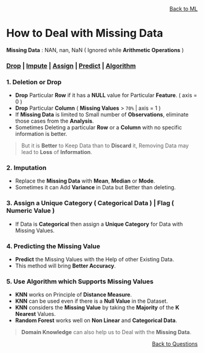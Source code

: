 <p align='right'><a align="right" href="https://github.com/KIRANKUMAR7296/Library/blob/main/Machine%20Learning/Machine%20Learning%20Models.md">Back to ML</a></p>

# How to Deal with Missing Data

**Missing Data** : NAN, nan, NaN ( Ignored while **Arithmetic Operations** )

<h3><a href="#del">Drop</a> | <a href="#impute">Impute</a> | <a href="#assign">Assign</a> | <a href="#predict">Predict</a> | <a href="#algo">Algorithm</a></h3>

<h3 name="del"> 1. Deletion or Drop</h3>

- **Drop** Particular **Row** if it has a **NULL** value for Particular **Feature**. ( axis = 0 )
- **Drop** Particular **Column** ( **Missing Values** > `70%` | axis = 1 )
- If **Missing Data** is limited to Small number of **Observations**, eliminate those cases from the **Analysis**.
- Sometimes Deleting a particular **Row** or a **Column** with no specific information is better.

> But it is **Better** to Keep Data than to **Discard** it, Removing Data may lead to **Loss** of **Information**.

<h3 name="impute"> 2. Imputation</h3>

- Replace the **Missing Data** with **Mean**, **Median** or **Mode**.
- Sometimes it can Add **Variance** in Data but Better than deleting.

<h3 name="assign"> 3. Assign a Unique Category ( Categorical Data ) | Flag ( Numeric Value )</h3>

- If Data is **Categorical** then assign a **Unique Category** for Data with Missing Values.   

<h3 name="predict"> 4. Predicting the Missing Value</h3>

- **Predict** the Missing Values with the Help of other Existing Data.
- This method will bring **Better Accuracy**. 

<h3 name="algo"> 5. Use Algorithm which Supports Missing Values</h3>

- **KNN** works on Principle of **Distance Measure**.
- **KNN** can be used even if there is a **Null Value** in the Dataset.
- **KNN** considers the **Missing Value** by taking the **Majority** of the **K Nearest** Values.
- **Random Forest** works well on **Non Linear** and **Categorical Data**.

> **Domain Knowledge** can also help us to Deal with the **Missing Data**.

<p align='right'><a align="right" href="https://github.com/KIRANKUMAR7296/Library/blob/main/Interview.md">Back to Questions</a></p>
